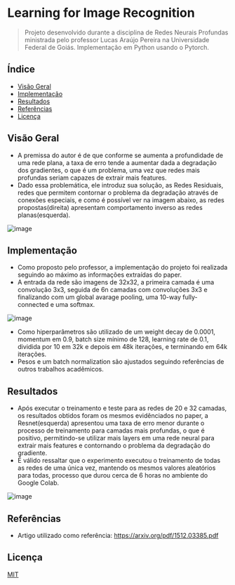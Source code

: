 # Learning for Image Recognition

> Projeto desenvolvido durante a disciplina de Redes Neurais Profundas ministrada pelo professor Lucas Araújo Pereira na Universidade Federal de Goiás. Implementação em Python usando o Pytorch.

## Índice

- [Visão Geral](#visão-geral)
- [Implementação](#implementação)
- [Resultados](#resultados)
- [Referências](#referências)
- [Licença](#licença)

## Visão Geral

* A premissa do autor é de que conforme se aumenta a profundidade de uma rede plana, a taxa de erro tende a aumentar dada a degradação dos gradientes, o que é um problema, uma vez que redes mais profundas seriam capazes de extrair mais features.
* Dado essa problemática, ele introduz sua solução, as Redes Residuais, redes que permitem contornar o problema da degradação através de conexões especiais, e como é possível ver na imagem abaixo, as redes propostas(direita) apresentam comportamento inverso as redes planas(esquerda). 

![image](https://github.com/makucas/Deep-Residual-Learning-for-Image-Recognition/assets/46076494/cb81d308-5193-4065-9cd0-ad76d6fc3431)

## Implementação

* Como proposto pelo professor, a implementação do projeto foi realizada seguindo ao máximo as informações extraídas do paper.
* A entrada da rede são imagens de 32x32, a primeira camada é uma convolução 3x3, seguida de 6n camadas com convoluções 3x3 e finalizando com um global avarage pooling, uma 10-way fully-connected e uma softmax.
  
![image](https://github.com/makucas/Deep-Residual-Learning-for-Image-Recognition/assets/46076494/7ca803e6-f891-4a94-be08-37fcea47af1c)

* Como hiperparâmetros são utilizado de um weight decay de 0.0001, momentum em 0.9, batch size mínimo de 128, learning rate de 0.1, dividida por 10 em 32k e depois em 48k iterações, e terminando em 64k iterações.
*  Pesos e um batch normalization são ajustados seguindo referências de outros trabalhos acadêmicos. 
## Resultados

* Após executar o treinamento e teste para as redes de 20 e 32 camadas, os resultados obtidos foram os mesmos evidênciados no paper, a Resnet(esquerda) apresentou uma taxa de erro menor durante o processo de treinamento para camadas mais profundas, o que é positivo, permitindo-se utilizar mais layers em uma rede neural para extrair mais features e contornando o problema da degradação do gradiente.
* É válido ressaltar que o experimento executou o treinamento de todas as redes de uma única vez, mantendo os mesmos valores aleatórios para todas, processo que durou cerca de 6 horas no ambiente do Google Colab.
  
![image](https://github.com/makucas/Deep-Residual-Learning-for-Image-Recognition/assets/46076494/743a956e-f862-49ac-b35b-50f53a68b403)

## Referências
* Artigo utilizado como referência: https://arxiv.org/pdf/1512.03385.pdf

## Licença
[MIT](https://choosealicense.com/licenses/mit/)

